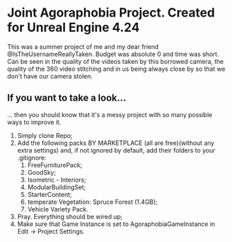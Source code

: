 # Joint Agoraphobia Project. Created for Unreal Engine 4.24

This was a summer project of me and my dear friend @IsTheUsernameReallyTaken. Budget was absolute 0 and time was short. Can be seen in the quality of the videos taken by this borrowed camera, the quality of the 360 video stitching and in us being always close by so that we don't have our camera stolen.

## If you want to take a look...
... then you should know that it's a messy project with so many possible ways to improve it.

1. Simply clone Repo;   
2. Add the following packs BY MARKETPLACE (all are free)(without any extra settings) and, if not ignored by default, add their folders to your .gitignore:
   1. FreeFurniturePack;
   2. GoodSky;
   3. Isometric - Interiors;
   4. ModularBuildingSet;
   5. StarterContent;
   6. temperate Vegetation: Spruce Forest (1.4GB);
   7. Vehicle Variety Pack.
3. Pray. Everything should be wired up;
4. Make sure that Game Instance is set to AgoraphobiaGameInstance in Edit -> Project Settings.
